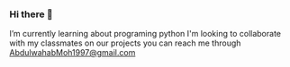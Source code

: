 ### Hi there 👋
I’m currently learning about programing python
I'm looking to collaborate with my classmates on our projects
you can reach me through AbdulwahabMoh1997@gmail.com


<!--
**Abdulwahabb97/Abdulwahabb97** is a ✨ _special_ ✨ repository because its `README.md` (this file) appears on your GitHub profile.

Here are some ideas to get you started:

- 🔭 I’m currently working on ...
- 🌱 I’m currently learning ...
- 👯 I’m looking to collaborate on ...
- 🤔 I’m looking for help with ...
- 💬 Ask me about ...
- 📫 How to reach me: ...
- 😄 Pronouns: ...
- ⚡ Fun fact: ...
-->
